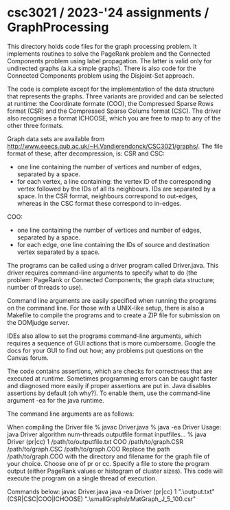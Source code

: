 # csc3021 / 2023-'24 assignments / GraphProcessing

This directory holds code files for the graph processing problem.
It implements routines to solve the PageRank problem and the Connected Components problem using label propagation. The latter is valid only for undirected graphs (a.k.a simple graphs). There is also code for the Connected Components problem using the Disjoint-Set approach.

The code is complete except for the implementation of the data structure that represents the graphs. Three variants are provided and can be selected at runtime: the Coordinate formate (COO), the Compressed Sparse Rows format (CSR) and the Compressed Sparse Colums format (CSC). The driver also recognises a format ICHOOSE, which you are free to map to any of the other three formats.

Graph data sets are available from http://www.eeecs.qub.ac.uk/~H.Vandierendonck/CSC3021/graphs/. The file format of these, after decompression, is:
CSR and CSC:
* one line containing the number of vertices and number of edges, separated by a space.
* for each vertex, a line containing: the vertex ID of the corresponding vertex followed by the IDs of all its neighbours. IDs are separated by a space.
In the CSR format, neighbours correspond to out-edges, whereas in the CSC format these correspond to in-edges.

COO:
* one line containing the number of vertices and number of edges, separated by a space.
* for each edge, one line containing the IDs of source and destination vertex separated by a space.

The programs can be called using a driver program called Driver.java. This driver requires command-line arguments to specify what to do (the problem: PageRank or Connected Components; the graph data structure; number of threads to use).

Command line arguments are easily specified when running the programs on the command line. For those with a UNIX-like setup, there is also a Makefile to compile the programs and to create a ZIP file for submission on the DOMjudge server.

IDEs also allow to set the programs command-line arguments, which requires a sequence of GUI actions that is more cumbersome. Google the docs for your GUI to find out how; any problems put questions on the Canvas forum.

The code contains assertions, which are checks for correctness that are executed at runtime. Sometimes programming errors can be caught faster and diagnosed more easily if proper assertions are put in. Java disables assertions by default (oh why?). To enable them, use the command-line argument -ea for the java runtime.

The command line arguments are as follows:

When compiling the Driver file
% javac Driver.java
% java -ea Driver
Usage: java Driver algorithm num-threads outputfile format inputfiles...
% java Driver (pr|cc) 1 /path/to/outputfile.txt COO  /path/to/graph.CSR /path/to/graph.CSC /path/to/graph.COO
Replace the path /path/to/graph.COO with the directory and filename for the graph file of your choice. Choose one of pr or cc.  Specify a file to store the program output (either PageRank values or histogram of cluster sizes). This code will execute the program on a single thread of execution.

Commands below:
javac Driver.java
java -ea Driver (pr|cc) 1 ".\output.txt" (CSR|CSC|COO|ICHOOSE) ".\smallGraphs\rMatGraph_J_5_100.csr"